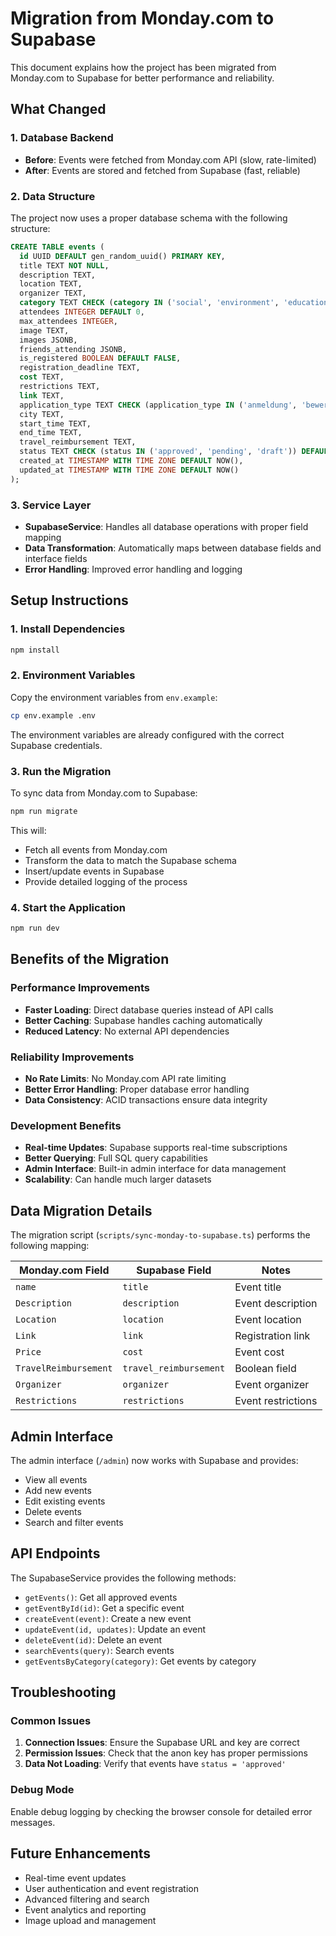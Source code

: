 # Migration from Monday.com to Supabase

This document explains how the project has been migrated from Monday.com to Supabase for better performance and reliability.

## What Changed

### 1. Database Backend
- **Before**: Events were fetched from Monday.com API (slow, rate-limited)
- **After**: Events are stored and fetched from Supabase (fast, reliable)

### 2. Data Structure
The project now uses a proper database schema with the following structure:

```sql
CREATE TABLE events (
  id UUID DEFAULT gen_random_uuid() PRIMARY KEY,
  title TEXT NOT NULL,
  description TEXT,
  location TEXT,
  organizer TEXT,
  category TEXT CHECK (category IN ('social', 'environment', 'education', 'community')) DEFAULT 'community',
  attendees INTEGER DEFAULT 0,
  max_attendees INTEGER,
  image TEXT,
  images JSONB,
  friends_attending JSONB,
  is_registered BOOLEAN DEFAULT FALSE,
  registration_deadline TEXT,
  cost TEXT,
  restrictions TEXT,
  link TEXT,
  application_type TEXT CHECK (application_type IN ('anmeldung', 'bewerbung')) DEFAULT 'anmeldung',
  city TEXT,
  start_time TEXT,
  end_time TEXT,
  travel_reimbursement TEXT,
  status TEXT CHECK (status IN ('approved', 'pending', 'draft')) DEFAULT 'pending',
  created_at TIMESTAMP WITH TIME ZONE DEFAULT NOW(),
  updated_at TIMESTAMP WITH TIME ZONE DEFAULT NOW()
);
```

### 3. Service Layer
- **SupabaseService**: Handles all database operations with proper field mapping
- **Data Transformation**: Automatically maps between database fields and interface fields
- **Error Handling**: Improved error handling and logging

## Setup Instructions

### 1. Install Dependencies
```bash
npm install
```

### 2. Environment Variables
Copy the environment variables from `env.example`:
```bash
cp env.example .env
```

The environment variables are already configured with the correct Supabase credentials.

### 3. Run the Migration
To sync data from Monday.com to Supabase:

```bash
npm run migrate
```

This will:
- Fetch all events from Monday.com
- Transform the data to match the Supabase schema
- Insert/update events in Supabase
- Provide detailed logging of the process

### 4. Start the Application
```bash
npm run dev
```

## Benefits of the Migration

### Performance Improvements
- **Faster Loading**: Direct database queries instead of API calls
- **Better Caching**: Supabase handles caching automatically
- **Reduced Latency**: No external API dependencies

### Reliability Improvements
- **No Rate Limits**: No Monday.com API rate limiting
- **Better Error Handling**: Proper database error handling
- **Data Consistency**: ACID transactions ensure data integrity

### Development Benefits
- **Real-time Updates**: Supabase supports real-time subscriptions
- **Better Querying**: Full SQL query capabilities
- **Admin Interface**: Built-in admin interface for data management
- **Scalability**: Can handle much larger datasets

## Data Migration Details

The migration script (`scripts/sync-monday-to-supabase.ts`) performs the following mapping:

| Monday.com Field | Supabase Field | Notes |
|------------------|----------------|-------|
| `name` | `title` | Event title |
| `Description` | `description` | Event description |
| `Location` | `location` | Event location |
| `Link` | `link` | Registration link |
| `Price` | `cost` | Event cost |
| `TravelReimbursement` | `travel_reimbursement` | Boolean field |
| `Organizer` | `organizer` | Event organizer |
| `Restrictions` | `restrictions` | Event restrictions |

## Admin Interface

The admin interface (`/admin`) now works with Supabase and provides:
- View all events
- Add new events
- Edit existing events
- Delete events
- Search and filter events

## API Endpoints

The SupabaseService provides the following methods:
- `getEvents()`: Get all approved events
- `getEventById(id)`: Get a specific event
- `createEvent(event)`: Create a new event
- `updateEvent(id, updates)`: Update an event
- `deleteEvent(id)`: Delete an event
- `searchEvents(query)`: Search events
- `getEventsByCategory(category)`: Get events by category

## Troubleshooting

### Common Issues

1. **Connection Issues**: Ensure the Supabase URL and key are correct
2. **Permission Issues**: Check that the anon key has proper permissions
3. **Data Not Loading**: Verify that events have `status = 'approved'`

### Debug Mode
Enable debug logging by checking the browser console for detailed error messages.

## Future Enhancements

- Real-time event updates
- User authentication and event registration
- Advanced filtering and search
- Event analytics and reporting
- Image upload and management

